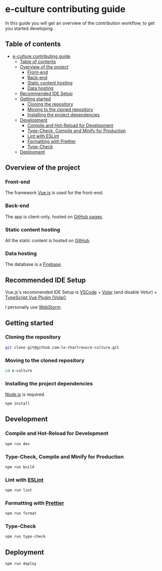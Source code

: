 # e-culture contributing guide

In this guide you will get an overview of the contribution workflow, to get you started developing.

## Table of contents

<!-- TOC -->
* [e-culture contributing guide](#e-culture-contributing-guide)
  * [Table of contents](#table-of-contents)
  * [Overview of the project](#overview-of-the-project)
    * [Front-end](#front-end)
    * [Back-end](#back-end)
    * [Static content hosting](#static-content-hosting)
    * [Data hosting](#data-hosting)
  * [Recommended IDE Setup](#recommended-ide-setup)
  * [Getting started](#getting-started)
    * [Cloning the repository](#cloning-the-repository)
    * [Moving to the cloned repository](#moving-to-the-cloned-repository)
    * [Installing the project dependencies](#installing-the-project-dependencies)
  * [Development](#development)
    * [Compile and Hot-Reload for Development](#compile-and-hot-reload-for-development)
    * [Type-Check, Compile and Minify for Production](#type-check-compile-and-minify-for-production)
    * [Lint with ESLint](#lint-with-eslint)
    * [Formatting with Prettier](#formatting-with-prettier)
    * [Type-Check](#type-check)
  * [Deployment](#deployment)
<!-- TOC -->

## Overview of the project

### Front-end

The framework [Vue.js](https://vuejs.org/) is used for the front-end.

### Back-end

The app is client-only, hosted on [GitHub pages](https://pages.github.com/).

### Static content hosting

All the static content is hosted on [GitHub](https://github.com/).

### Data hosting

The database is a [Firebase](https://firebase.google.com/).

## Recommended IDE Setup

Vue.js's recommended IDE Setup is [VSCode](https://code.visualstudio.com/) + [Volar](https://marketplace.visualstudio.com/items?itemName=Vue.volar) (and disable Vetur) + [TypeScript Vue Plugin (Volar)](https://marketplace.visualstudio.com/items?itemName=Vue.vscode-typescript-vue-plugin).

I personally use [WebStorm](https://www.jetbrains.com/webstorm/).

## Getting started

### Cloning the repository

```sh
git clone git@github.com:le-chartreux/e-culture.git
```

### Moving to the cloned repository

```sh
cd e-culture
```

### Installing the project dependencies

[Node.js](https://nodejs.org/en) is required.

```sh
npm install
```

## Development

### Compile and Hot-Reload for Development

```sh
npm run dev
```

### Type-Check, Compile and Minify for Production

```sh
npm run build
```

### Lint with [ESLint](https://eslint.org/)

```sh
npm run lint
```

### Formatting with [Prettier](https://prettier.io/)

```sh
npm run format
```

### Type-Check

```sh
npm run type-check
```

## Deployment

```sh
npm run deploy
```

